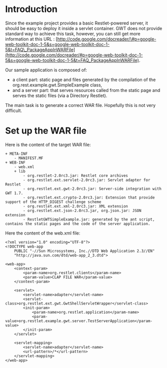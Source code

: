 # Introduction

Since the example project provides a basic Restlet-powered server, it
should be easy to deploy it inside a servlet container. GWT does not
provide standard way to achieve this task, however, you can still get
more information at this URL :
[http://code.google.com/docreader/\#p=google-web-toolkit-doc-1-5&s=google-web-toolkit-doc-1-5&t=FAQ\_PackageAppInWARFile](http://code.google.com/docreader/#p=google-web-toolkit-doc-1-5&s=google-web-toolkit-doc-1-5&t=FAQ_PackageAppInWARFile).

Our sample application is composed of:

-   a client part: static page and files generated by the compilation of
    the org.rest.example.gwt.SimpleExample class,
-   and a server part: that serves resources called from the static page
    and serves the static files (via a Directory Restlet).

The main task is to generate a correct WAR file. Hopefully this is not
very difficult.

# Set up the WAR file

Here is the content of the target WAR file:

    + META-INF
        - MANIFEST.MF
    + WEB-INF
        - web.xml
        + lib
            - org.restlet-2.0rc3.jar: Restlet core archives
            - org.restlet.ext.servlet-2.0rc3.jar: Servlet adapter for Restlet
            - org.restlet.ext.gwt-2.0rc3.jar: Server-side integration with GWT 1.7.
            - org.restlet.ext.crypto-2.0rc3.jar: Extension that provide support of the HTTP_DIGEST challenge scheme
            - org.restlet.ext.xml-2.0rc3.jar: XML extension
            - org.restlet.ext.json-2.0rc3.jar, org.json.jar: JSON extension
            - RestletGWTSimpleExample.jar: generated by the ant script, contains the static pages and the code of the server application.

Here the content of the web.xml file:

    <?xml version="1.0" encoding="UTF-8"?>
    <!DOCTYPE web-app
        PUBLIC "-//Sun Microsystems, Inc.//DTD Web Application 2.3//EN"
        "http://java.sun.com/dtd/web-app_2_3.dtd">

    <web-app>
        <context-param>
            <param-name>org.restlet.clients</param-name>
            <param-value>CLAP FILE WAR</param-value>
        </context-param>

        <servlet>
            <servlet-name>adapter</servlet-name>
            <servlet-class>org.restlet.ext.gwt.GwtShellServletWrapper</servlet-class>
            <init-param>
                <param-name>org.restlet.application</param-name>
                <param-value>org.restlet.example.gwt.server.TestServerApplication</param-value>
            </init-param>
        </servlet>

        <servlet-mapping>
            <servlet-name>adapter</servlet-name>
            <url-pattern>/*</url-pattern>
        </servlet-mapping>
    </web-app>
